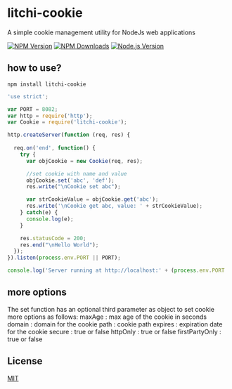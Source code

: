 # litchi-cookie
A simple cookie management utility for NodeJs web applications

[![NPM Version][npm-image]][npm-url]
[![NPM Downloads][downloads-image]][downloads-url]
[![Node.js Version][node-version-image]][node-version-url]

## how to use?

```
npm install litchi-cookie
```

```javascript
'use strict';

var PORT = 8082;
var http = require('http');
var Cookie = require('litchi-cookie');

http.createServer(function (req, res) {
  
  req.on('end', function() {
    try	{
      var objCookie = new Cookie(req, res);

      //set cookie with name and value 
      objCookie.set('abc', 'def');
      res.write("\nCookie set abc");

      var strCookieValue = objCookie.get('abc');
      res.write('\nCookie get abc, value: ' + strCookieValue);
    } catch(e) {
      console.log(e);
    }

    res.statusCode = 200;
    res.end("\nHello World");
  });
}).listen(process.env.PORT || PORT);

console.log('Server running at http://localhost:' + (process.env.PORT || PORT));
```

## more options

The set function has an optional third parameter as object to set cookie more options as follows:
maxAge : max age of the cookie in seconds
domain : domain for the cookie
path   : cookie path
expires : expiration date for the cookie
secure : true or false
httpOnly : true or false
firstPartyOnly : true or false

## License

[MIT](LICENSE)

[npm-image]: https://img.shields.io/npm/v/litchi-cookie.svg
[npm-url]: https://www.npmjs.com/package/litchi-cookie
[node-version-image]: https://img.shields.io/node/v/litchi-cookie.svg
[node-version-url]: https://nodejs.org/en/download
[downloads-image]: https://img.shields.io/npm/dm/litchi-cookie.svg
[downloads-url]: https://npmjs.org/package/litchi-cookie
